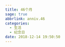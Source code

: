 ```yaml
---
title: 46个月
sage: true
abbrlink: anniv.46
categories:
  - 生活
  - 纪念日
date: 2018-12-14 19:50:50
---
```


